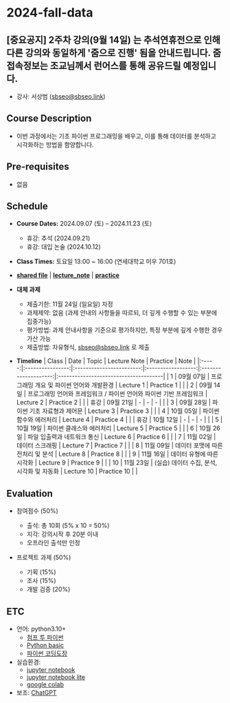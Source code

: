 # 2024-fall-data

## [중요공지] 2주차 강의(9월 14일) 는 추석연휴전으로 인해 다른 강의와 동일하게 '줌으로 진행' 됨을 안내드립니다. 줌 접속정보는 조교님께서 런어스를 통해 공유드릴 예정입니다.

* 강사: 서상범 (sbseo@sbseo.link)


## Course Description
* 이번 과정에서는 기초 파이썬 프로그래밍을 배우고, 이를 통해 데이터를 분석하고 시각화하는 방법을 함양합니다.


## Pre-requisites  
* 없음


## Schedule
* **Course Dates:** 2024.09.07 (토) – 2024.11.23 (토) 
    * 휴강: 추석 (2024.09.21)
    * 휴강: 대입 논술 (2024.10.12)

* **Class Times:** 토요일 13:00 ~ 16:00 (연세대학교 미우 701호)

* **[shared file]** | **[lecture_note]** | **[practice]**

* **대체 과제**
    * 제출기한: 11월 24일 (일요일) 자정
    * 과제제약: 없음 (과제 안내의 사항들을 따르되, 더 깊게 수행할 수 있는 부분에 집중가능)
    * 평가방법: 과제 안내사항을 기준으로 평가하지만, 특정 부분에 깊게 수행한 경우 가산 가능
    * 제출방법: 자유형식, sbseo@sbseo.link 로 제출

* **Timeline**
    | Class | Date             | Topic                    | Lecture Note       | Practice             | Note                                  |
    |:-----:|:----------------:|:------------------------:|:------------------:|:--------------------:|:--------------------------------------|
    | 1     | 09월 07일         | 프로그래밍 개요 및 파이썬 언어와 개발환경      | Lecture 1        | Practice 1    |          |
    | 2     | 09월 14일         | 프로그래밍 언어와 프레임워크 / 파이썬 언어와 파이썬 기반 프레임워크       |  Lecture 2         | Practice 2      |      |
    | 휴강  | 09월 21일         | -                        | -                  | -                    |                                       |
    | 3     | 09월 28일         | 파이썬 기초 자료형과 제어문         | Lecture 3        | Practice 3    |                |
    | 4     | 10월 05일         | 파이썬 함수와 에러처리           | Lecture 4        | Practice 4       |               |
    | 휴강  | 10월 12일         | -                        | -                  | -                    |                                       |
    | 5     | 10월 19일         | 파이썬 클래스와 에러처리             | Lecture 5        | Practice 5         |      |
    | 6     | 10월 26일         | 파일 입출력과 네트워크 통신         | Lecture 6        | Practice 6         |           |
    | 7     | 11월 02일         | 데이터 스크래핑        | Lecture 7        | Practice 7         |             |
    | 8     | 11월 09일         | 데이터 포맷에 따른 전처리 및 분석         | Lecture 8        | Practice 8         |              |
    | 9     | 11월 16일         | 데이터 유형에 따른 시각화         | Lecture 9        | Practice 9         |        |
    | 10    | 11월 23일         | (실습) 데이터 수집, 분석, 시각화 및 자동화         | Lecture 10        | Practice 10         |                 |

    [shared file]: https://drive.google.com/drive/folders/1AptEbRPQj-oBmhW7bD657NsqzH0baZnh?usp=drive_link
    [lecture_note]: https://drive.google.com/drive/folders/1zSwrTV7we-az9JOPGv9oxeityb84I3Jv?usp=drive_link
    [practice]: https://drive.google.com/drive/folders/1OC_PL7Sp4yJlF_6qSS2r__2zoQk89OCx?usp=drive_link

    [Lecture 1]: https://drive.google.com/file/d/1Z0JQU-9Adyp1hgnPv9kHcnBIzwpdD-1v/view?usp=share_link
    [Practice 1]: https://drive.google.com/file/d/1SVMu8Jy1A3tRFInEYxbxLmuZ3YF29kEE/view?usp=share_link

    [Lecture 2]: https://drive.google.com/file/d/1dY2NsH9zVsyaEfSYHeTsNp6EtYQumoQ9/view?usp=share_link
    [Practice 2]: https://drive.google.com/file/d/1qU1vp8E3fmBLJn4OUOUnWdb-QjjctEKR/view?usp=share_link

    [Lecture 3]: https://drive.google.com/file/d/1pLL1MZmdgaAPYFF4nZkjacOPNIqMsqb7/view?usp=drive_link
    [Practice 3]: https://drive.google.com/file/d/1hIPFjp0yTMOULRtsm-py0rTeUFoDTu4W/view?usp=drive_link

    [Lecture 4]: https://drive.google.com/file/d/1FzdGWAsawsM24irYxh7BlmvwKWFPd4_A/view?usp=drive_link
    [Practice 4]: https://drive.google.com/file/d/1fxh_fjUq7CWHSCWWGRP2nCwOqRoI96u1/view?usp=drive_link

    [Lecture 5]: https://drive.google.com/file/d/15kc6IIzcl8q6rBaF0aWxkJLCuf2UQPqb/view?usp=drive_link
    [Practice 5]: https://drive.google.com/file/d/1sYX2Hi_DdEhT7v1XLkUJoHOFps3_teNz/view?usp=drive_link

    [Lecture 6]: https://drive.google.com/file/d/1Piz_Il1sIppOA418PaLZOQY1v_-btN6M/view?usp=drive_link
    [Practice 6]: https://drive.google.com/file/d/1p-pfSQPF7Eb3GRB8Vi1gUAz76l_qjK0Q/view?usp=drive_link

    [Lecture 7]: https://drive.google.com/file/d/15Nw-iKlLjIgK3VVqLPEHx46TM059ch1C/view?usp=drive_link
    [Practice 7]: https://drive.google.com/file/d/1FI5rTdmZdxAWsO9Q3MsyyDmXg4k4ch0y/view?usp=drive_link

    [Lecture 8]: https://drive.google.com/file/d/1zIk-WPVXpnPxm1pAtbR33JdjZvo6Mo1e/view?usp=drive_link

    [Lecture 9]: https://drive.google.com/file/d/1OUqvoQW5AKVMZ1x82hzz-hWJEDdHMYUo/view?usp=drive_link
    [Practice 9]: https://drive.google.com/file/d/1K3YCbnSQiszL8-9GryymDXCH7emzsY0x/view?usp=drive_link

    [Lecture 10]: https://drive.google.com/file/d/1FMV1K6stvNMqAZnJuj-idV2PF5jXf5Ov/view?usp=drive_link


## Evaluation
* 참여점수 (50%)
    * 출석: 총 10회 (5% x 10 = 50%)
    * 지각: 강의시작 후 20분 이내
    * 오프라인 출석만 인정

* 프로젝트 과제 (50%)
    * 기획 (15%)
    * 조사 (15%)
    * 개발 검증 (20%)


## ETC
* 언어: python3.10+   
    * [점프 투 파이썬](https://wikidocs.net/book/1) 
    * [Python basic](https://wikidocs.net/book/1553) 
    * [파이썬 코딩도장](https://dojang.io/course/view.php?id=7)
* 실습환경: 
    * [jupyter notebook](https://jupyter.org/)
    * [jupyter notebook lite](https://jupyter.org/try-jupyter/lab/)
    * [google colab](https://colab.research.google.com/)
* 보조: [ChatGPT](https://chat.openai.com)
